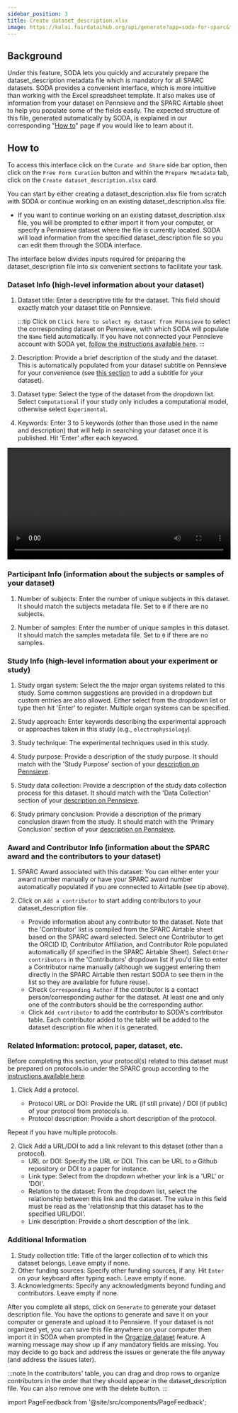 ```yaml
---
sidebar_position: 3
title: Create dataset_description.xlsx
image: https://kalai.fairdataihub.org/api/generate?app=soda-for-sparc&title=Create%20dataset_description.xlsx&description=Prepare%20Metadata
---
```


## Background

Under this feature, SODA lets you quickly and accurately prepare the dataset_description metadata file which is mandatory for all SPARC datasets. SODA provides a convenient
interface, which is more intuitive than working with the Excel spreadsheet template. It also makes use of information from your dataset on Pennsieve and the SPARC Airtable sheet
to help you populate some of the fields easily. The expected structure of this file, generated automatically by SODA, is explained in our corresponding
"[How to](../../how-to/how-to-structure-the-dataset-description-metadata-file.md)" page if you would like to learn about it.

## How to

To access this interface click on the `Curate and Share` side bar option, then click on the `Free Form Curation` button and within the `Prepare Metadata` tab, click on
the `Create dataset_description.xlsx` card.

You can start by either creating a dataset_description.xlsx file from scratch with SODA or continue working on an existing dataset_description.xlsx file.

- If you want to continue working on an existing dataset_description.xlsx file, you will be prompted to either import it from your computer, or specify a Pennsieve dataset where the file is currently located. SODA will load information from the specified dataset_description file so you can edit them through the SODA interface.

The interface below divides inputs required for preparing the dataset_description file into six convenient sections to facilitate your task.

### Dataset Info (high-level information about your dataset)

1. Dataset title: Enter a descriptive title for the dataset. This field should exactly match your dataset title on Pennsieve.

   :::tip
   Click on `Click here to select my dataset from Pennsieve` to select the corresponding dataset on Pennsieve, with which SODA will populate the `Name` field automatically. If you have not connected your Pennsieve account with SODA yet, [follow the instructions available here](../manage-dataset/connect-your-pennsieve-account-with-soda).
   :::

2. Description: Provide a brief description of the study and the dataset. This is automatically populated from your dataset subtitle on Pennsieve for your convenience (see [this section](../manage-dataset/add-edit-description) to add a subtitle for your dataset).

3. Dataset type: Select the type of the dataset from the dropdown list. Select `Computational` if your study only includes a computational model, otherwise select `Experimental`.

4. Keywords: Enter 3 to 5 keywords (other than those used in the name and description) that will help in searching your dataset once it is published. Hit 'Enter' after each keyword.

<video
   controls
   width="100%"
   src="https://github.com/fairdataihub/SODA-for-SPARC/raw/main/docs/documentation/Videos/DD-datasetInfo.mp4"
/>

### Participant Info (information about the subjects or samples of your dataset)

1. Number of subjects: Enter the number of unique subjects in this dataset. It should match the subjects metadata file. Set to `0` if there are no subjects.

2. Number of samples: Enter the number of unique samples in this dataset. It should match the samples metadata file. Set to `0` if there are no samples.

### Study Info (high-level information about your experiment or study)

1. Study organ system: Select the the major organ systems related to this study. Some common suggestions are provided in a dropdown but custom entries are also allowed. Either select from the dropdown list or type then hit 'Enter' to register. Multiple organ systems can be specified.

2. Study approach: Enter keywords describing the experimental approach or approaches taken in this study (e.g., `electrophysiology`).

3. Study technique: The experimental techniques used in this study.

4. Study purpose: Provide a description of the study purpose. It should match with the 'Study Purpose' section of your [description on Pennsieve](../manage-dataset/add-edit-description.md).

5. Study data collection: Provide a description of the study data collection process for this dataset. It should match with the 'Data Collection' section of your [description on Pennsieve](../manage-dataset/add-edit-description).

6. Study primary conclusion: Provide a description of the primary conclusion drawn from the study. It should match with the 'Primary Conclusion' section of your [description on Pennsieve](../manage-dataset/add-edit-description).

### Award and Contributor Info (information about the SPARC award and the contributors to your dataset)

1. SPARC Award associated with this dataset: You can either enter your award number manually or have your SPARC award number automatically populated if you are connected to Airtable (see tip above).

2. Click on `Add a contributor` to start adding contributors to your dataset_description file.
   - Provide information about any contributor to the dataset. Note that the 'Contributor' list is compiled from the SPARC Airtable sheet based on the SPARC award selected. Select one Contributor to get the ORCID ID, Contributor Affiliation, and Contributor Role populated automatically (if specified in the SPARC Airtable Sheet). Select `Other contributors` in the 'Contributors' dropdown list if you'd like to enter a Contributor name manually (although we suggest entering them directly in the SPARC Airtable then restart SODA to see them in the list so they are available for future reuse).
   - Check `Corresponding Author` if the contributor is a contact person/corresponding author for the dataset. At least one and only one of the contributors should be the corresponding author.
   - Click `Add contributor` to add the contributor to SODA's contributor table. Each contributor added to the table will be added to the dataset description file when it is generated.

### Related Information: protocol, paper, dataset, etc.

Before completing this section, your protocol(s) related to this dataset must be prepared on protocols.io under the SPARC group according to the [instructions available here](https://sparc.science/help/1slXZSS2XtTYQsdY6mEJi5).

1. Click Add a protocol.

   - Protocol URL or DOI: Provide the URL (if still private) / DOI (if public) of your protocol from protocols.io.
   - Protocol description: Provide a short description of the protocol.

Repeat if you have multiple protocols.

2. Click Add a URL/DOI to add a link relevant to this dataset (other than a protocol).
   - URL or DOI: Specify the URL or DOI. This can be URL to a Github repository or DOI to a paper for instance.
   - Link type: Select from the dropdown whether your link is a 'URL' or 'DOI'.
   - Relation to the dataset: From the dropdown list, select the relationship between this link and the dataset. The value in this field must be read as the 'relationship that this dataset has to the specified URL/DOI'.
   - Link description: Provide a short description of the link.

### Additional Information

1.  Study collection title: Title of the larger collection of to which this dataset belongs. Leave empty if none.
2.  Other funding sources: Specify other funding sources, if any. Hit `Enter` on your keyboard after typing each. Leave empty if none.
3.  Acknowledgments: Specify any acknowledgments beyond funding and contributors. Leave empty if none.

After you complete all steps, click on `Generate` to generate your dataset description file. You have the options to generate and save it on your computer or generate and upload it to Pennsieve. If your dataset is not organized yet, you can save this file anywhere on your computer then import it in SODA when prompted in the [Organize dataset](../prepare-dataset/organize-dataset) feature. A warning message may show up if any mandatory fields are missing. You may decide to go back and address the issues or generate the file anyway (and address the issues later).

:::note
In the contributors' table, you can drag and drop rows to organize contributors in the order that they should appear in the dataset_description file. You can also remove one
with the delete button.
:::

import PageFeedback from '@site/src/components/PageFeedback';

<PageFeedback />
